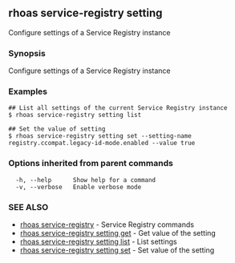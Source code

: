 ## rhoas service-registry setting

Configure settings of a Service Registry instance

### Synopsis

Configure settings of a Service Registry instance


### Examples

```
## List all settings of the current Service Registry instance
$ rhoas service-registry setting list

## Set the value of setting
$ rhoas service-registry setting set --setting-name registry.ccompat.legacy-id-mode.enabled --value true

```

### Options inherited from parent commands

```
  -h, --help      Show help for a command
  -v, --verbose   Enable verbose mode
```

### SEE ALSO

* [rhoas service-registry](rhoas_service-registry.md)	 - Service Registry commands
* [rhoas service-registry setting get](rhoas_service-registry_setting_get.md)	 - Get value of the setting
* [rhoas service-registry setting list](rhoas_service-registry_setting_list.md)	 - List settings
* [rhoas service-registry setting set](rhoas_service-registry_setting_set.md)	 - Set value of the setting

